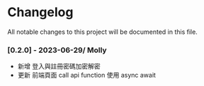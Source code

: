 # Changelog

All notable changes to this project will be documented in this file.

<!-- 以 master 為主 -->

### [0.2.0] - 2023-06-29/ Molly

- 新增 登入與註冊密碼加密解密
- 更新 前端頁面 call api function 使用 async await
